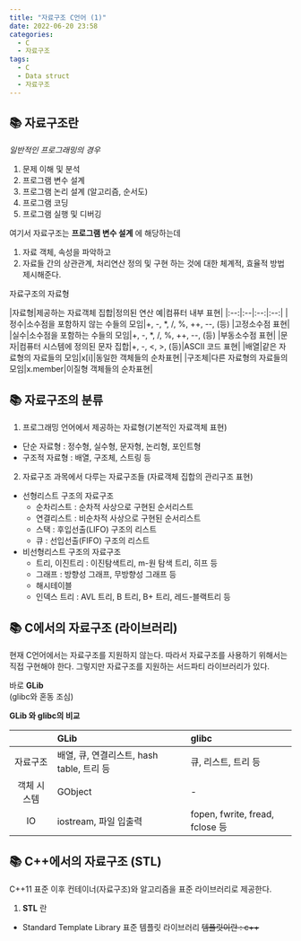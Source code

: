 ```yaml
---
title: "자료구조 C언어 (1)"
date: 2022-06-20 23:58
categories:
  - C
  - 자료구조
tags:
  - C
  - Data struct
  - 자료구조
---
```



## 📚 자료구조란

_일반적인 프로그래밍의 경우_

1. 문제 이해 및 분석
2. 프로그램 변수 설계
3. 프로그램 논리 설계 (알고리즘, 순서도)
4. 프로그램 코딩
5. 프로그램 실행 및 디버깅

여기서 자료구조는 **프로그램 변수 설계** 에 해당하는데
1. 자료 객체, 속성을 파악하고
2. 자료들 간의 상관관계, 처리연산 정의 및 구현
하는 것에 대한 체계적, 효율적 방법 제시해준다.

자료구조의 자료형

|자료형|제공하는 자료객체 집합|정의된 연산 예|컴퓨터 내부 표현|
    |:--:|:--|:--:|:--:|
    |정수|소수점을 포함하지 않는 수들의 모임|+, -, \*, /, %, ++, --, (등) |고정소수점 표현|
    |실수|소수점을 포함하는 수들의 모임|+, -, \*, /, %, ++, --, (등) |부동소수점 표현|
    |문자|컴퓨터 시스템에 정의된 문자 집합|+, -, <, >, (등)|ASCII 코드 표현| 
    |배열|같은 자료형의 자료들의 모임|x[i]|동일한 객체들의 순차표현|
    |구조체|다른 자료형의 자료들의 모임|x.member|이질형 객체들의 순차표현|

## 📚 자료구조의 분류

1. 프로그래밍 언어에서 제공하는 자료형(기본적인 자료객체 표현)
* 단순 자료형 : 정수형, 실수형, 문자형, 논리형, 포인트형
* 구조적 자료형 : 배열, 구조체, 스트링 등
2. 자료구조 과목에서 다루는  자료구조들 (자료객체 집합의 관리구조 표현)
* 선형리스트 구조의 자료구조
  * 순차리스트 : 순차적 사상으로 구현된 순서리스트
  * 연결리스트 : 비순차적 사상으로 구현된 순서리스트
  * 스택 : 후입선출(LIFO) 구조의 리스트
  * 큐 : 선입선출(FIFO) 구조의 리스트
* 비선형리스트 구조의 자료구조
  * 트리, 이진트리 : 이진탐색트리, m-원 탐색 트리, 히프 등
  * 그래프 : 방향성 그래프, 무방향성 그래프 등
  * 해시테이블
  * 인덱스 트리 : AVL 트리, B 트리, B+ 트리, 레드-블랙트리 등

## 📚 C에서의 자료구조 (라이브러리)
현재 C언어에서는 자료구조를 지원하지 않는다. 따라서 자료구조를 사용하기 위해서는 직접 구현해야 한다.
그렇지만 자료구조를 지원하는 서드파티 라이브러리가 있다.

바로  **GLib**  
(glibc와 혼동 조심)

**GLib 와 glibc의 비교**

||GLib|glibc|
  |:--:|:--|:--|
  |자료구조|배열, 큐, 연결리스트, hash table, 트리 등|큐, 리스트, 트리 등|
  |객체 시스템|GObject|-|
  |IO|iostream, 파일 입출력|fopen, fwrite, fread, fclose 등|

## 📚 C++에서의 자료구조 (STL)
C++11 표준 이후 컨테이너(자료구조)와 알고리즘을 표준 라이브러리로 제공한다.

1. **STL** 란
* Standard Template Library 표준 템플릿 라이브러리 ~~템플릿이란 : c++~~
